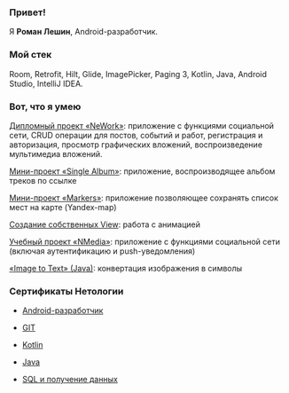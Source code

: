 ### Привет!

Я <b>Роман Лешин</b>, Android-разработчик.

### Мой стек

Room, Retrofit, Hilt, Glide, ImagePicker, Paging 3, Kotlin, Java, Android Studio, IntelliJ IDEA.

### Вот, что я умею

[Дипломный проект «NeWork»](https://github.com/vOrzee/NeWork): приложение с функциями социальной сети, CRUD операции для постов, событий и работ, регистрация и авторизация, просмотр графических вложений, воспроизведение мультимедиа вложений.

[Мини-проект «Single Album»](https://github.com/vOrzee/SingleAlbum): приложение, воспроизводящее альбом треков по ссылке

[Мини-проект «Markers»](https://github.com/vOrzee/Markers): приложение позволяющее сохранять список мест на карте (Yandex-map)

[Создание собственных View](https://github.com/vOrzee/CustomViews): работа с анимацией

[Учебный проект «NMedia»](https://github.com/vOrzee/NMedia): приложение с функциями социальной сети (включая аутентификацию и push-уведомления)

[«Image to Text» (Java)](https://github.com/vOrzee/RU.NETOLOGY.JAVA.CourseProject_ConverterToTextGraphics): конвертация изображения в символы

### Сертификаты Нетологии

- [Android-разработчик](https://github.com/vOrzee/vOrzee/blob/main/Android.pdf)

- [GIT](https://github.com/vOrzee/vOrzee/blob/main/Git.pdf)

- [Kotlin](https://github.com/vOrzee/vOrzee/blob/main/Kotlin.pdf)

- [Java](https://github.com/vOrzee/vOrzee/blob/main/Java.pdf)

- [SQL и получение данных](https://github.com/vOrzee/vOrzee/blob/main/SQL.pdf)
